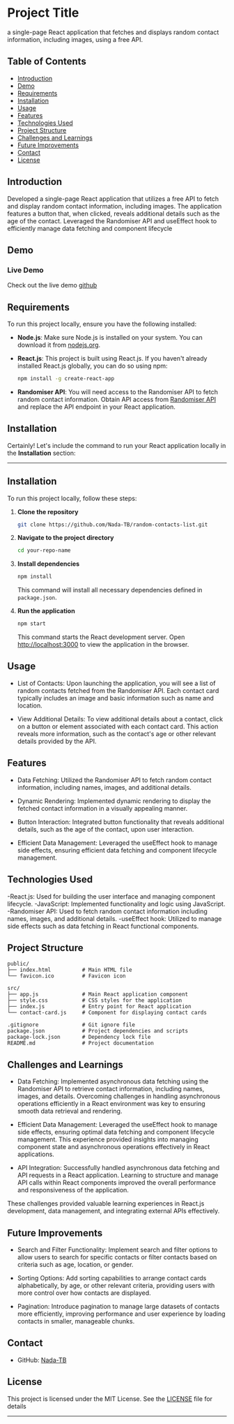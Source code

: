 # Project Title
a single-page React application that fetches and displays random contact information, including images, using a free API.

## Table of Contents

- [Introduction](#introduction)
- [Demo](#demo)
- [Requirements](#requirements)
- [Installation](#installation)
- [Usage](#usage)
- [Features](#features)
- [Technologies Used](#technologies-used)
- [Project Structure](#project-structure)
- [Challenges and Learnings](#challenges-and-learnings)
- [Future Improvements](#future-improvements)
- [Contact](#contact)
- [License](#license)

## Introduction
Developed a single-page React application that utilizes a free API to fetch and display random contact information, including images. The application features a button that, when clicked, reveals additional details such as the age of the contact. Leveraged the Randomiser API and useEffect hook to efficiently manage data fetching and component lifecycle

## Demo

### Live Demo

Check out the live demo [github](https://nada-tb.github.io/random-contacts-list/)


## Requirements

To run this project locally, ensure you have the following installed:

- **Node.js**: Make sure Node.js is installed on your system. You can download it from [nodejs.org](https://nodejs.org/).
- **React.js**: This project is built using React.js. If you haven't already installed React.js globally, you can do so using npm:

  ```bash
  npm install -g create-react-app
  ```

- **Randomiser API**: You will need access to the Randomiser API to fetch random contact information. Obtain API access from [Randomiser API](https://randomuser.me/) and replace the API endpoint in your React application.

## Installation

Certainly! Let's include the command to run your React application locally in the **Installation** section:

---

## Installation

To run this project locally, follow these steps:

1. **Clone the repository**

   ```bash
   git clone https://github.com/Nada-TB/random-contacts-list.git
   ```

2. **Navigate to the project directory**

   ```bash
   cd your-repo-name
   ```

3. **Install dependencies**

   ```bash
   npm install
   ```

   This command will install all necessary dependencies defined in `package.json`.

4. **Run the application**

   ```bash
   npm start
   ```

   This command starts the React development server. Open [http://localhost:3000](http://localhost:3000) to view the application in the browser.


## Usage
- List of Contacts: Upon launching the application, you will see a list of random contacts fetched from the Randomiser API. Each contact card typically includes an image and basic information such as name and location.

- View Additional Details: To view additional details about a contact, click on a button or element associated with each contact card. This action reveals more information, such as the contact's age or other relevant details provided by the API.

## Features

- Data Fetching: Utilized the Randomiser API to fetch random contact information, including names, images, and additional details.

- Dynamic Rendering: Implemented dynamic rendering to display the fetched contact information in a visually appealing manner.

- Button Interaction: Integrated button functionality that reveals additional details, such as the age of the contact, upon user interaction.

- Efficient Data Management: Leveraged the useEffect hook to manage side effects, ensuring efficient data fetching and component lifecycle management.

## Technologies Used

-React.js: Used for building the user interface and managing component lifecycle.
-JavaScript: Implemented functionality and logic using JavaScript.
-Randomiser API: Used to fetch random contact information including names, images, and additional details.
-useEffect hook: Utilized to manage side effects such as data fetching in React functional components.

## Project Structure

```plaintext
public/
├── index.html          # Main HTML file
└── favicon.ico         # Favicon icon

src/
├── app.js              # Main React application component
├── style.css           # CSS styles for the application
├── index.js            # Entry point for React application
└── contact-card.js     # Component for displaying contact cards

.gitignore              # Git ignore file
package.json            # Project dependencies and scripts
package-lock.json       # Dependency lock file
README.md               # Project documentation

```
## Challenges and Learnings

- Data Fetching: Implemented asynchronous data fetching using the Randomiser API to retrieve contact information, including names, images, and details. Overcoming challenges in handling asynchronous operations efficiently in a React environment was key to ensuring smooth data retrieval and rendering.

- Efficient Data Management: Leveraged the useEffect hook to manage side effects, ensuring optimal data fetching and component lifecycle management. This experience provided insights into managing component state and asynchronous operations effectively in React applications.

- API Integration: Successfully handled asynchronous data fetching and API requests in a React application. Learning to structure and manage API calls within React components improved the overall performance and responsiveness of the application.

These challenges provided valuable learning experiences in React.js development, data management, and integrating external APIs effectively.

## Future Improvements
- Search and Filter Functionality: Implement search and filter options to allow users to search for specific contacts or filter contacts based on criteria such as age, location, or gender.

- Sorting Options: Add sorting capabilities to arrange contact cards alphabetically, by age, or other relevant criteria, providing users with more control over how contacts are displayed.

- Pagination: Introduce pagination to manage large datasets of contacts more efficiently, improving performance and user experience by loading contacts in smaller, manageable chunks.

## Contact

- GitHub: [Nada-TB](https://github.com/Nada-TB)



## License

This project is licensed under the MIT License. See the [LICENSE](LICENSE) file for details

---

